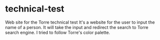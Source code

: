 # technical-test
Web site for the Torre technical test
It's a website for the user to input the name of a person.
It will take the input and redirect the search to Torre search engine.
I tried to follow Torre's color palette.
